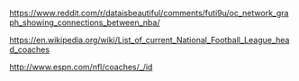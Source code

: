 https://www.reddit.com/r/dataisbeautiful/comments/futi9u/oc_network_graph_showing_connections_between_nba/

https://en.wikipedia.org/wiki/List_of_current_National_Football_League_head_coaches

http://www.espn.com/nfl/coaches/_/id
